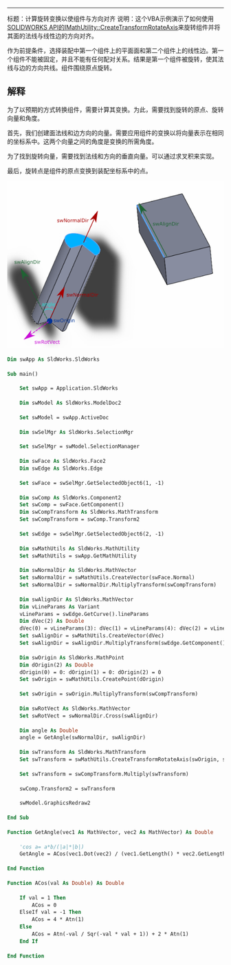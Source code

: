 ---
标题：计算旋转变换以使组件与方向对齐
说明：这个VBA示例演示了如何使用[SOLIDWORKS API的IMathUtility::CreateTransformRotateAxis](https://help.solidworks.com/2017/English/api/sldworksapi/SOLIDWORKS.Interop.sldworks~SOLIDWORKS.Interop.sldworks.IMathUtility~CreateTransformRotateAxis.html)来旋转组件并将其面的法线与线性边的方向对齐。

作为前提条件，选择装配中第一个组件上的平面面和第二个组件上的线性边。第一个组件不能被固定，并且不能有任何配对关系。结果是第一个组件被旋转，使其法线与边的方向共线。组件围绕原点旋转。

## 解释

为了以预期的方式转换组件，需要计算其变换。为此，需要找到旋转的原点、旋转向量和角度。

首先，我们创建面法线和边方向的向量。需要应用组件的变换以将向量表示在相同的坐标系中。这两个向量之间的角度是变换的所需角度。

为了找到旋转向量，需要找到法线和方向的垂直向量。可以通过求叉积来实现。

最后，旋转点是组件的原点变换到装配坐标系中的点。

![旋转变换参数](rotation-transform.png)

~~~ vb
Dim swApp As SldWorks.SldWorks

Sub main()

    Set swApp = Application.SldWorks
    
    Dim swModel As SldWorks.ModelDoc2
    
    Set swModel = swApp.ActiveDoc
    
    Dim swSelMgr As SldWorks.SelectionMgr
    
    Set swSelMgr = swModel.SelectionManager
    
    Dim swFace As SldWorks.Face2
    Dim swEdge As SldWorks.Edge
    
    Set swFace = swSelMgr.GetSelectedObject6(1, -1)
    
    Dim swComp As SldWorks.Component2
    Set swComp = swFace.GetComponent()
    Dim swCompTransform As SldWorks.MathTransform
    Set swCompTransform = swComp.Transform2
    
    Set swEdge = swSelMgr.GetSelectedObject6(2, -1)
    
    Dim swMathUtils As SldWorks.MathUtility
    Set swMathUtils = swApp.GetMathUtility
    
    Dim swNormalDir As SldWorks.MathVector
    Set swNormalDir = swMathUtils.CreateVector(swFace.Normal)
    Set swNormalDir = swNormalDir.MultiplyTransform(swCompTransform)
    
    Dim swAlignDir As SldWorks.MathVector
    Dim vLineParams As Variant
    vLineParams = swEdge.GetCurve().lineParams
    Dim dVec(2) As Double
    dVec(0) = vLineParams(3): dVec(1) = vLineParams(4): dVec(2) = vLineParams(5)
    Set swAlignDir = swMathUtils.CreateVector(dVec)
    Set swAlignDir = swAlignDir.MultiplyTransform(swEdge.GetComponent().Transform2)
    
    Dim swOrigin As SldWorks.MathPoint
    Dim dOrigin(2) As Double
    dOrigin(0) = 0: dOrigin(1) = 0: dOrigin(2) = 0
    Set swOrigin = swMathUtils.CreatePoint(dOrigin)
    
    Set swOrigin = swOrigin.MultiplyTransform(swCompTransform)
    
    Dim swRotVect As SldWorks.MathVector
    Set swRotVect = swNormalDir.Cross(swAlignDir)
        
    Dim angle As Double
    angle = GetAngle(swNormalDir, swAlignDir)
    
    Dim swTransform As SldWorks.MathTransform
    Set swTransform = swMathUtils.CreateTransformRotateAxis(swOrigin, swRotVect, angle)
    
    Set swTransform = swCompTransform.Multiply(swTransform)
    
    swComp.Transform2 = swTransform
    
    swModel.GraphicsRedraw2
    
End Sub

Function GetAngle(vec1 As MathVector, vec2 As MathVector) As Double
    
    'cos a= a*b/(|a|*|b|)
    GetAngle = ACos(vec1.Dot(vec2) / (vec1.GetLength() * vec2.GetLength()))
    
End Function

Function ACos(val As Double) As Double
    
    If val = 1 Then
        ACos = 0
    ElseIf val = -1 Then
        ACos = 4 * Atn(1)
    Else
        ACos = Atn(-val / Sqr(-val * val + 1)) + 2 * Atn(1)
    End If
    
End Function
~~~


